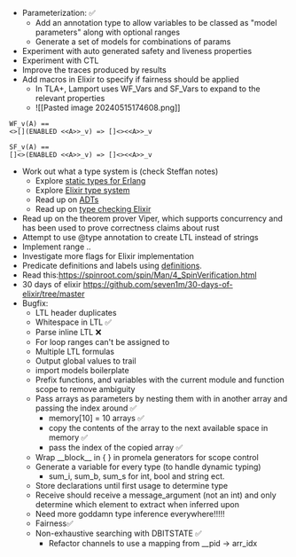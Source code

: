 - Parameterization: ✅
	- Add an annotation type to allow variables to be classed as "model parameters" along with optional ranges
	- Generate a set of models for combinations of params
- Experiment with auto generated safety and liveness properties
- Experiment with CTL
- Improve the traces produced by results
- Add macros in Elixir to specify if fairness should be applied
	- In TLA+, Lamport uses WF_Vars and SF_Vars to expand to the relevant properties
	- ![[Pasted image 20240515174608.png]]
```
WF_v(A) == 
<>[](ENABLED <<A>>_v) => []<><<A>>_v

SF_v(A) ==
[]<>(ENABLED <<A>>_v) => []<><<A>>_v
```

- Work out what a type system is (check Steffan notes)
	- Explore [static types for Erlang](https://github.com/WhatsApp/eqwalizer)
	- Explore [Elixir type system](https://www.irif.fr/_media/users/gduboc/elixir-types.pdf)
	- Read up on [ADTs](https://medium.com/@tssovi/abstract-data-type-adt-in-python-33e6ce1f961e#:~:text=What%20is%20ADT%3F,totally%20hidden%20from%20the%20user.)
	- Read up on [type checking Elixir](https://www.erlang-solutions.com/blog/type-checking-erlang-and-elixir/)
- Read up on the theorem prover Viper, which supports concurrency and has been used to prove correctness claims about rust 
- Attempt to use @type annotation to create LTL instead of strings
- Implement range ..
- Investigate more flags for Elixir implementation
- Predicate definitions and labels using [definitions](https://spinroot.com/spin/Man/ltl.html).
- Read this:https://spinroot.com/spin/Man/4_SpinVerification.html
- 30 days of elixir https://github.com/seven1m/30-days-of-elixir/tree/master
- Bugfix:
	- LTL header duplicates
	- Whitespace in LTL ✅
	- Parse inline LTL ❌
	- For loop ranges can't be assigned to
	- Multiple LTL formulas
	- Output global values to trail
	- import models boilerplate
	- Prefix functions, and variables with the current module and function scope to remove ambiguity
	- Pass arrays as parameters by nesting them with in another array and passing the index around ✅
		- memory[10] = 10 arrays ✅
		- copy the contents of the array to the next available space in memory ✅
		- pass the index of the copied array ✅
	- Wrap \_\_block\_\_ in { } in promela generators for scope control
	- Generate a variable for every type (to handle dynamic typing)
		- sum_i, sum_b, sum_s for int, bool and string ect.
	- Store declarations until first usage to determine type
	- Receive should receive a message_argument (not an int) and only determine which element to extract when inferred upon
	- Need more goddamn type inference everywhere!!!!!
	- Fairness✅
	- Non-exhaustive searching with DBITSTATE ✅
		- Refactor channels to use a mapping from \_\_pid -> arr_idx
